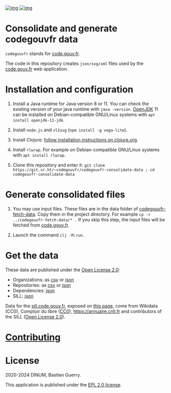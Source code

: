 [![img](https://img.shields.io/badge/code.gouv.fr-contributif-blue.svg)](https://code.gouv.fr/documentation/#/publier)
[![img](https://img.shields.io/badge/Licence-EPL-orange.svg?style=flat-square)](https://git.sr.ht/~codegouvfr/codegouvfr-consolidate-data/blob/master/LICENSE)

# Consolidate and generate codegouvfr data

`codegouvfr` stands for [code.gouv.fr](https://code.gouv.fr).

The code in this repository creates `json/svg/xml` files used by the [code.gouv.fr](https://git.sr.ht/~codegouvfr/code.gouv.fr) web application.

# Installation and configuration

1. Install a Java runtime for Java version 8 or 11. You can check the existing version of your java runtime with `java -version`. [OpenJDK](https://openjdk.java.net/install/) 11 can be installed on Debian-compatible GNU/Linux systems with `apt install openjdk-11-jdk`.
   
2. Install `node.js` and `vl2svg` (`npm install -g vega-lite`).

3. Install Clojure: [follow installation instructions on clojure.org](https://clojure.org/guides/getting_started).
   
4. Install `rlwrap`. For example on Debian-compatible GNU/Linux systems with `apt install rlwrap`.
   
5. Clone this repository and enter it: `git clone https://git.sr.ht/~codegouvfr/codegouvfr-consolidate-data ; cd codegouvfr-consolidate-data`

# Generate consolidated files

1. You may use input files.  These files are in the data folder of [codegouvfr-fetch-data](https://git.sr.ht/~codegouvfr/codegouvfr-fetch-data).  Copy them in the project directory.  For example `cp -r ../codegouvfr-fetch-data/* .`  If you skip this step, the input files will be fetched from [code.gouv.fr](https://code.gouv.fr).
   
2. Launch the command `clj -M:run`.

# Get the data

These data are published under the [Open License 2.0](https://www.etalab.gouv.fr/licence-ouverte-open-licence):

-   Organizations: as [csv](https://code.gouv.fr/data/organizations/csv/all.csv) or [json](https://code.gouv.fr/data/organizations/json/all.json)
-   Repositories: as [csv](https://code.gouv.fr/data/repositories/csv/all.csv) or [json](https://code.gouv.fr/data/repositories/json/all.json)
-   Dependencies: [json](https://code.gouv.fr/data/deps.json)
-   SILL: [json](https://code.gouv.fr/data/sill.json)

Data for the [sill.code.gouv.fr](https://sill.code.gouv.fr), exposed on [this page](https://code.gouv.fr/#/sill), come from Wikidata (CC0), Comptoir du libre ([CC0](https://gitlab.adullact.net/Comptoir/Comptoir-srv/-/issues/968)), https://annuaire.cnll.fr and contributors of the SILL ([Open License 2.0](https://www.etalab.gouv.fr/licence-ouverte-open-licence)).

# [Contributing](CONTRIBUTING.md)

# License

2020-2024 DINUM, Bastien Guerry.

This application is published under the [EPL 2.0
license](https://git.sr.ht/~codegouvfr/codegouvfr-consolidate-data/blob/master/LICENSE).
